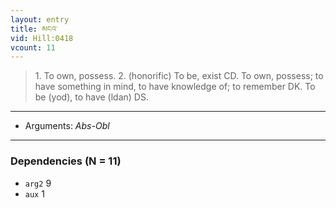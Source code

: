 ```yaml
---
layout: entry
title: མངའ་
vid: Hill:0418
vcount: 11
---
```

> 1\. To own, possess\. 2\. (honorific) To be, exist CD\. To own, possess; to have something in mind, to have knowledge of; to remember DK\. To be (yod), to have (ldan) DS\.

---
* Arguments: _Abs-Obl_

---

### Dependencies (N = 11)
* `arg2` 9
* `aux` 1
